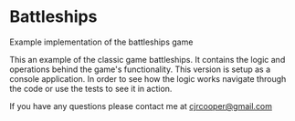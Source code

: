 # Battleships
Example implementation of the battleships game

This an example of the classic game battleships. It contains the logic and operations behind the game's functionality. This version is setup as a console application. In order to see how the logic works navigate through the code or use the tests to see it in action.

If you have any questions please contact me at cjrcooper@gmail.com
